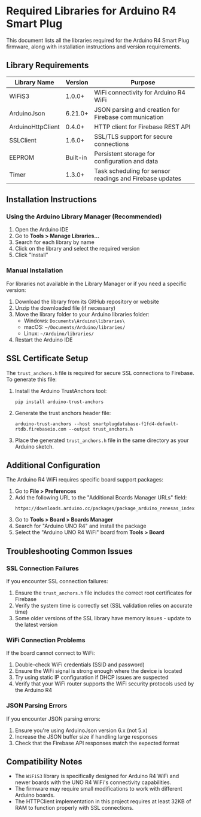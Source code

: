 # Required Libraries for Arduino R4 Smart Plug

This document lists all the libraries required for the Arduino R4 Smart Plug firmware, along with installation instructions and version requirements.

## Library Requirements

| Library Name | Version | Purpose |
|--------------|---------|---------|
| WiFiS3 | 1.0.0+ | WiFi connectivity for Arduino R4 WiFi |
| ArduinoJson | 6.21.0+ | JSON parsing and creation for Firebase communication |
| ArduinoHttpClient | 0.4.0+ | HTTP client for Firebase REST API |
| SSLClient | 1.6.0+ | SSL/TLS support for secure connections |
| EEPROM | Built-in | Persistent storage for configuration and data |
| Timer | 1.3.0+ | Task scheduling for sensor readings and Firebase updates |

## Installation Instructions

### Using the Arduino Library Manager (Recommended)

1. Open the Arduino IDE
2. Go to **Tools > Manage Libraries...**
3. Search for each library by name
4. Click on the library and select the required version
5. Click "Install"

### Manual Installation

For libraries not available in the Library Manager or if you need a specific version:

1. Download the library from its GitHub repository or website
2. Unzip the downloaded file (if necessary)
3. Move the library folder to your Arduino libraries folder:
   - Windows: `Documents\Arduino\libraries\`
   - macOS: `~/Documents/Arduino/libraries/`
   - Linux: `~/Arduino/libraries/`
4. Restart the Arduino IDE

## SSL Certificate Setup

The `trust_anchors.h` file is required for secure SSL connections to Firebase. To generate this file:

1. Install the Arduino TrustAnchors tool:
   ```
   pip install arduino-trust-anchors
   ```

2. Generate the trust anchors header file:
   ```
   arduino-trust-anchors --host smartplugdatabase-f1fd4-default-rtdb.firebaseio.com --output trust_anchors.h
   ```

3. Place the generated `trust_anchors.h` file in the same directory as your Arduino sketch.

## Additional Configuration

The Arduino R4 WiFi requires specific board support packages:

1. Go to **File > Preferences**
2. Add the following URL to the "Additional Boards Manager URLs" field:
   ```
   https://downloads.arduino.cc/packages/package_arduino_renesas_index.json
   ```
3. Go to **Tools > Board > Boards Manager**
4. Search for "Arduino UNO R4" and install the package
5. Select the "Arduino UNO R4 WiFi" board from **Tools > Board**

## Troubleshooting Common Issues

### SSL Connection Failures

If you encounter SSL connection failures:

1. Ensure the `trust_anchors.h` file includes the correct root certificates for Firebase
2. Verify the system time is correctly set (SSL validation relies on accurate time)
3. Some older versions of the SSL library have memory issues - update to the latest version

### WiFi Connection Problems

If the board cannot connect to WiFi:

1. Double-check WiFi credentials (SSID and password)
2. Ensure the WiFi signal is strong enough where the device is located
3. Try using static IP configuration if DHCP issues are suspected
4. Verify that your WiFi router supports the WiFi security protocols used by the Arduino R4

### JSON Parsing Errors

If you encounter JSON parsing errors:

1. Ensure you're using ArduinoJson version 6.x (not 5.x)
2. Increase the JSON buffer size if handling large responses
3. Check that the Firebase API responses match the expected format

## Compatibility Notes

- The `WiFiS3` library is specifically designed for Arduino R4 WiFi and newer boards with the UNO R4 WiFi's connectivity capabilities.
- The firmware may require small modifications to work with different Arduino boards.
- The HTTPClient implementation in this project requires at least 32KB of RAM to function properly with SSL connections. 